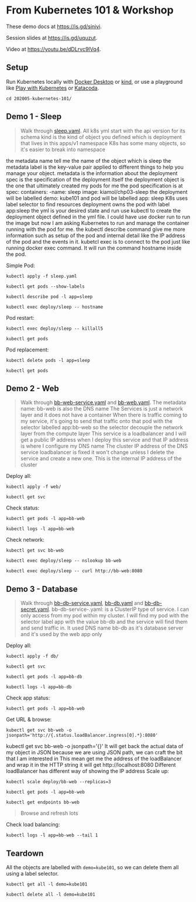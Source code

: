 # From Kubernetes 101 & Workshop

These demo docs at https://is.gd/sinivi.

Session slides at https://is.gd/uquzut.

Video at https://youtu.be/dDLrvc9IVq4.

## Setup

Run Kubernetes locally with [Docker Desktop](https://www.docker.com/products/docker-desktop/) or [kind](https://kind.sigs.k8s.io/docs/user/quick-start/), or use a playground like [Play with Kubernetes](https://labs.play-with-k8s.com) or [Katacoda](https://www.katacoda.com/courses/kubernetes/playground).

```
cd 202005-kubernetes-101/
```

## Demo 1 - Sleep

> Walk through [sleep.yaml](sleep.yaml).
All k8s yml start with the api version for its schema
kind is the kind of object you defined which is deployment
that lives in this apps/v1 namespace
K8s has some many objects, so it's easier to break into namespace

the metadata name tell me the name of the object which is sleep
the metadata label is the key-value pair applied to different things to help you manage your object.
metadata is the information about the deployment
spec is the specification of the deployment itself
the deployment object is the one that ultimately created my pods for me
the pod specification is at
spec: 
    containers:
        -name: sleep
        image: kiamol/chp03-sleep
the deployment will be labelled demo: kube101
and pod will be labelled app: sleep
K8s uses label selector to find resources
deployment owns the pod with label app:sleep
the yml is your desired state and run use kubectl to create the deployment object defined in the yml file.
I could have use docker run to run the image but now I am asking Kubernetes to run and manage the container running with the pod for me.
the kubectl describe command give me more information such as setup of the pod and internal detail like the IP address of the pod and the events in it.
kubetcl exec is to connect to the pod just like running docker exec command. It will run the command hostname inside the pod.

Simple Pod:

```
kubectl apply -f sleep.yaml

kubectl get pods --show-labels

kubectl describe pod -l app=sleep

kubectl exec deploy/sleep -- hostname
```

Pod restart:

```
kubectl exec deploy/sleep -- killall5

kubectl get pods
```

Pod replacement:

```
kubectl delete pods -l app=sleep

kubectl get pods
```

## Demo 2 - Web
> Walk through [bb-web-service.yaml](web/bb-web-service.yaml) and [bb-web.yaml](web/bb-web.yaml).
The metadata name: bb-web is also the DNS name
The Services is just a network layer and it does not have a container
When there is traffic coming to my service, it's going to send that traffic onto that pod with the selector labelled app:bb-web
so the selector decouple the network layer from the compute layer
This service is a loadbalancer 
and I will get a public IP address when I deploy this service and that IP address is where I configure my DNS name
The cluster IP address of the DNS service loadbalancer is fixed
it won't change unless I delete the service and create a new one.
This is the internal IP address of the cluster


Deploy all:

```
kubectl apply -f web/

kubectl get svc
```

Check status:

```
kubectl get pods -l app=bb-web

kubectl logs -l app=bb-web
```

Check network:

```
kubectl get svc bb-web

kubectl exec deploy/sleep -- nslookup bb-web

kubectl exec deploy/sleep -- curl http://bb-web:8080
```

## Demo 3 - Database

> Walk through [bb-db-service.yaml](db/bb-db-service.yaml), [bb-db.yaml](db/bb-db.yaml) and [bb-db-secret.yaml](db/bb-db-secret.yaml).
bb-db-service-.yaml: is a ClusterIP type of service. I can only access from my pod within my cluster.
I will find my pod with the selector label app with the value bb-db
and the service will find them and send traffic in.
It used DNS name bb-db as it's database server and it's used by the web app only

Deploy all:

```
kubectl apply -f db/

kubectl get svc

kubectl get pods -l app=bb-db

kubectl logs -l app=bb-db
```

Check app status:

```
kubectl get pods -l app=bb-web
```

Get URL & browse:

```
kubectl get svc bb-web -o jsonpath='http://{.status.loadBalancer.ingress[0].*}:8080'
```

kubectl get svc bb-web -o jsonpath='{}'
It will get back the actual data of my object in JSON
because we are using JSON path, we can craft the bit that I am interested in
This mean get me the address of the loadBalancer and wrap it in the HTTP string
it will get http://localhost:8080
Different loadBalancer has different way of showing the IP address
Scale up:

```
kubectl scale deploy/bb-web --replicas=3

kubectl get pods -l app=bb-web

kubectl get endpoints bb-web
```

> Browse and refresh lots

Check load balancing:

```
kubectl logs -l app=bb-web --tail 1
```

## Teardown

All the objects are labelled with `demo=kube101`, so we can delete them all using a label selector.

```
kubectl get all -l demo=kube101

kubectl delete all -l demo=kube101
```